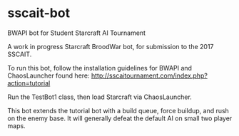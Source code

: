 # sscait-bot
BWAPI bot for Student Starcraft AI Tournament

A work in progress Starcraft BroodWar bot, for submission to the 2017 SSCAIT.

To run this bot, follow the installation guidelines for BWAPI and ChaosLauncher found here:
http://sscaitournament.com/index.php?action=tutorial

Run the TestBot1 class, then load Starcraft via ChaosLauncher.

This bot extends the tutorial bot with a build queue, force buildup, and rush on the enemy base. It will generally defeat the default AI on small two player maps.